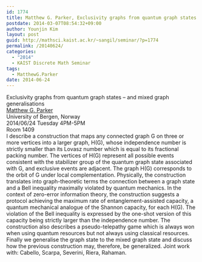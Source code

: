 ```yaml
---
id: 1774
title: Matthew G. Parker, Exclusivity graphs from quantum graph states and mixed graph generalisations
postdate: 2014-03-07T08:54:32+09:00
author: Younjin Kim
layout: post
guid: http://mathsci.kaist.ac.kr/~sangil/seminar/?p=1774
permalink: /20140624/
categories:
  - "2014"
  - KAIST Discrete Math Seminar
tags:
  - MatthewG.Parker
date: 2014-06-24
---
```

<div class="talk">
  Exclusivity graphs from quantum graph states &#8211; and mixed graph generalisations
</div>

<div class="speaker">
  <a href="http://www.ii.uib.no/~matthew/"> Matthew G. Parker </a><br /> University of Bergen, Norway
</div>

<div class="date">
  2014/06/24 Tuesday 4PM-5PM<br /> Room 1409
</div>

<div class="abstract">
  I describe a construction that maps any connected graph G on three or more vertices into a larger graph, H(G), whose independence number is strictly smaller than its Lovasz number which is equal to its fractional packing number. The vertices of H(G) represent all possible events consistent with the stabilizer group of the quantum graph state associated with G, and exclusive events are adjacent. The graph H(G) corresponds to the orbit of G under local complementation. Physically, the construction translates into graph-theoretic terms the connection between a graph state and a Bell inequality maximally violated by quantum mechanics. In the context of zero-error information theory, the construction suggests a protocol achieving the maximum rate of entanglement-assisted capacity, a quantum mechanical analogue of the Shannon capacity, for each H(G). The violation of the Bell inequality is expressed by the one-shot version of this capacity being strictly larger than the independence number. The construction also describes a pseudo-telepathy game which is always won when using quantum resources but not always using classical resources. Finally we generalise the graph state to the mixed graph state and discuss how the previous construction may, therefore, be generalized. Joint work with: Cabello, Scarpa, Severini, Riera, Rahaman.
</div>
